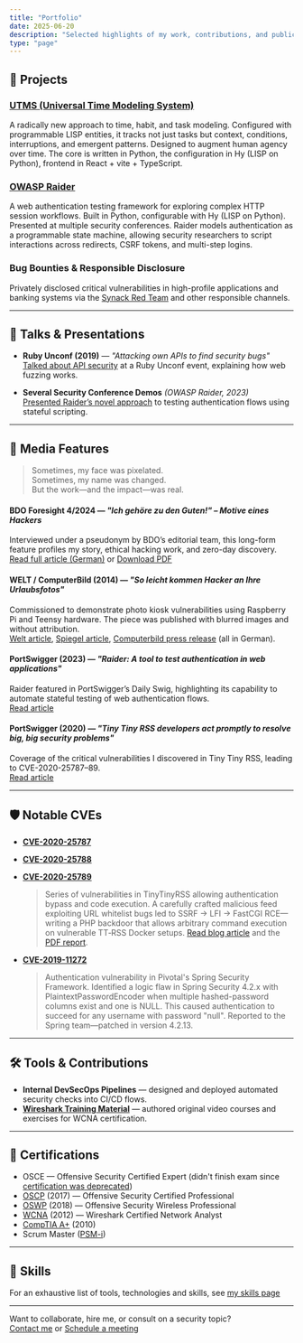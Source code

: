 ```yaml
---
title: "Portfolio"
date: 2025-06-20
description: "Selected highlights of my work, contributions, and public projects"
type: "page"
---
```


## 💼 Projects

### [UTMS (Universal Time Modeling System)](https://utms.io/)
A radically new approach to time, habit, and task modeling. Configured
with programmable LISP entities, it tracks not just tasks but context,
conditions, interruptions, and emergent patterns. Designed to augment
human agency over time. The core is written in Python, the
configuration in Hy (LISP on Python), frontend in React + vite +
TypeScript.


### [OWASP Raider](https://github.com/DigeeX/raider)
A web authentication testing framework for exploring complex HTTP
session workflows. Built in Python, configurable with Hy (LISP on
Python).  Presented at multiple security conferences. Raider models
authentication as a programmable state machine, allowing security
researchers to script interactions across redirects, CSRF tokens, and
multi-step logins.


### Bug Bounties & Responsible Disclosure
Privately disclosed critical vulnerabilities in high-profile
applications and banking systems via the [Synack Red Team](https://www.synack.com/red-team/) and other
responsible channels.

---

## 🎤 Talks & Presentations

- **Ruby Unconf (2019)** — *"Attacking own APIs to find security bugs"*  
  [Talked about API security](https://www.youtube.com/watch?v=lGDETbe0b6w) at a Ruby Unconf event, explaining how web fuzzing works.

- **Several Security Conference Demos** *(OWASP Raider, 2023)*  
  [Presented Raider’s novel approach](https://www.youtube.com/watch?v=e2iDZXhAs-M&t=26s) to testing authentication flows using stateful scripting.

---

## 📰 Media Features

> Sometimes, my face was pixelated.  
> Sometimes, my name was changed.  
> But the work—and the impact—was real.

#### **BDO Foresight 4/2024** — *"Ich gehöre zu den Guten!" – Motive eines Hackers*  
Interviewed under a pseudonym by BDO’s editorial team, this long-form feature profiles my story, ethical hacking work, and zero-day discovery.  
[Read full article (German)](https://www.bdo.de/de-de/insights/bdo-foresight/bdo-foresight-4-2024) or [Download PDF](/pdfs/foresight_ausgabe04_final_digital.pdf)

#### **WELT / ComputerBild (2014)** — *"So leicht kommen Hacker an Ihre Urlaubsfotos"*  
Commissioned to demonstrate photo kiosk vulnerabilities using Raspberry Pi and Teensy hardware. The piece was published with blurred images and without attribution.  
[Welt article](https://www.welt.de/wirtschaft/webwelt/article130545951/So-leicht-kommen-Hacker-an-Ihre-Urlaubsfotos.html), [Spiegel article](https://www.spiegel.de/netzwelt/apps/cewe-fotoautomaten-sicherheitsluecken-bei-w-lan-verbindung-a-978291.html), [Computerbild press release](https://www.computerbild.de/artikel/Pressemitteilung-28-Juni-2014-10269185.html) (all in German).

#### **PortSwigger (2023)** — *"Raider: A tool to test authentication in web applications"*  
Raider featured in PortSwigger’s Daily Swig, highlighting its capability to automate stateful testing of web authentication flows.  
[Read article](https://portswigger.net/daily-swig/raider-a-tool-to-test-authentication-in-web-applications)

#### **PortSwigger (2020)** — *"Tiny Tiny RSS developers act promptly to resolve big, big security problems"*  
Coverage of the critical vulnerabilities I discovered in Tiny Tiny RSS, leading to CVE-2020-25787–89.  
[Read article](https://portswigger.net/daily-swig/tiny-tiny-rss-developers-act-promptly-to-resolve-big-big-security-problems)

---

## 🛡️ Notable CVEs

- **[CVE-2020-25787](https://nvd.nist.gov/vuln/detail/CVE-2020-25787)**  
- **[CVE-2020-25788](https://nvd.nist.gov/vuln/detail/CVE-2020-25788)**  
- **[CVE-2020-25789](https://nvd.nist.gov/vuln/detail/CVE-2020-25789)**  
  > Series of vulnerabilities in TinyTinyRSS allowing authentication bypass and code execution. A carefully crafted malicious feed exploiting URL whitelist bugs led to SSRF → LFI → FastCGI RCE—writing a PHP backdoor that allows arbitrary command execution on vulnerable TT‑RSS Docker setups. [Read blog article](https://neagaru.substack.com/p/exploiting-tiny-tiny-rss-2020) and the [PDF report](https://neagaru.com/pdfs/TinyTinyRSS.pdf).



- **[CVE-2019-11272](https://nvd.nist.gov/vuln/detail/CVE-2019-11272)**  
  > Authentication vulnerability in Pivotal's Spring Security Framework. Identified a logic flaw in Spring Security 4.2.x with PlaintextPasswordEncoder when multiple hashed-password columns exist and one is NULL. This caused authentication to succeed for any username with password "null". Reported to the Spring team—patched in version 4.2.13.



---

## 🛠️ Tools & Contributions

- **Internal DevSecOps Pipelines** — designed and deployed automated security checks into CI/CD flows.
- **[Wireshark Training Material](https://www.howtonetwork.com/courses/wireshark/wireshark-certified-network-analyst-wcna/)** — authored original video courses and exercises for WCNA certification.

---

## 📜 Certifications

- OSCE — Offensive Security Certified Expert (didn't finish exam since [certification was deprecated](https://www.offsec.com/blog/retiring-ctp-intro-new-courses/))  
- [OSCP](https://www.offsec.com/courses/pen-200/) (2017) — Offensive Security Certified Professional  
- [OSWP](https://www.offsec.com/courses/pen-210/) (2018) — Offensive Security Wireless Professional  
- [WCNA](https://www.wcnacertification.com/) (2012) — Wireshark Certified Network Analyst  
- [CompTIA A+](https://partners.comptia.org/certifications/a) (2010)  
- Scrum Master ([PSM-i](https://www.scrum.org/assessments/professional-scrum-master-i-certification))

---

## 🧠 Skills

For an exhaustive list of tools, technologies and skills, see [my skills page](/skills)

---

Want to collaborate, hire me, or consult on a security topic?  
[Contact me](/contact/) or [Schedule a meeting](https://cal.com/neagaru)
